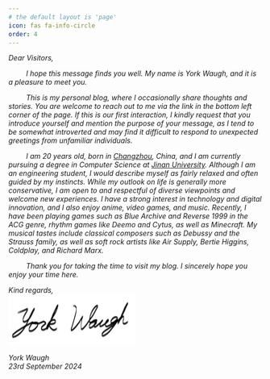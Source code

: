 ```yaml
---
# the default layout is 'page'
icon: fas fa-info-circle
order: 4
---
```

<!-- > Add Markdown syntax content to file `_tabs/about.md`{: .filepath } and it will show up on this page.
{: .prompt-tip } -->

*Dear Visitors,*  

&ensp;&ensp;&ensp;&ensp;&ensp;*I hope this message finds you well. My name is York Waugh, and it is a pleasure to meet you.*  

&ensp;&ensp;&ensp;&ensp;&ensp;*This is my personal blog, where I occasionally share thoughts and stories. You are welcome to reach out to me via the link in the bottom left corner of the page. If this is our first interaction, I kindly request that you introduce yourself and mention the purpose of your message, as I tend to be somewhat introverted and may find it difficult to respond to unexpected greetings from unfamiliar individuals.*  

&ensp;&ensp;&ensp;&ensp;&ensp;*I am 20 years old, born in [Changzhou](https://en.wikipedia.org/wiki/Changzhou), China, and I am currently pursuing a degree in Computer Science at [Jinan University](https://english.jnu.edu.cn/). Although I am an engineering student, I would describe myself as fairly relaxed and often guided by my instincts. While my outlook on life is generally more conservative, I am open to and respectful of diverse viewpoints and welcome new experiences. I have a strong interest in technology and digital innovation, and I also enjoy anime, video games, and music. Recently, I have been playing games such as Blue Archive and Reverse 1999 in the ACG genre, rhythm games like Deemo and Cytus, as well as Minecraft. My musical tastes include classical composers such as Debussy and the Strauss family, as well as soft rock artists like Air Supply, Bertie Higgins, Coldplay, and Richard Marx.*  

&ensp;&ensp;&ensp;&ensp;&ensp;*Thank you for taking the time to visit my blog. I sincerely hope you enjoy your time here.*  
  
*Kind regards,*  
<img src="/assets/img/about/signature.png" alt="signature" style="display: block; margin-left: 0; width: 50%; max-width: 882px; height: auto;">   
*York Waugh*  
*23rd September 2024*
